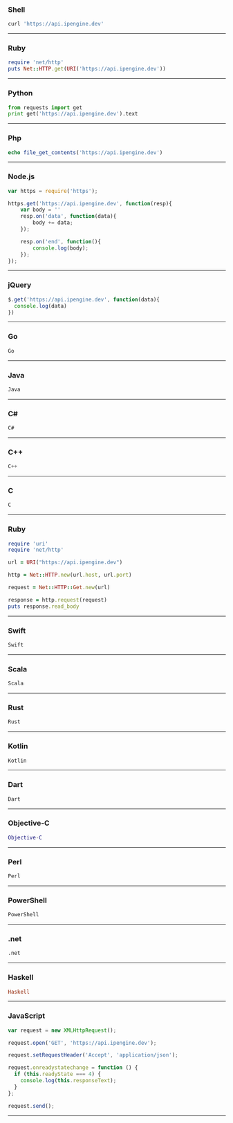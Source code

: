 ### Shell
```sh
curl 'https://api.ipengine.dev'
```

---

### Ruby
```rb
require 'net/http'
puts Net::HTTP.get(URI('https://api.ipengine.dev'))
```

---

### Python
```py
from requests import get
print get('https://api.ipengine.dev').text
```

---

### Php
```php
echo file_get_contents('https://api.ipengine.dev')
```

---

### Node.js
```js
var https = require('https');

https.get('https://api.ipengine.dev', function(resp){
    var body = ''
    resp.on('data', function(data){
        body += data;
    });

    resp.on('end', function(){
        console.log(body);
    });
});
```

---

### jQuery
```js
$.get('https://api.ipengine.dev', function(data){
  console.log(data)
})
```

---

### Go
```go
Go
```

---

### Java
```java
Java
```

---

### C#
```cs
C#
```

---

### C++
```cpp
C++
```

---

### C
```c
C
```

---

### Ruby
```rb
require 'uri'
require 'net/http'

url = URI("https://api.ipengine.dev")

http = Net::HTTP.new(url.host, url.port)

request = Net::HTTP::Get.new(url)

response = http.request(request)
puts response.read_body
```

---

### Swift
```swift
Swift
```

---

### Scala
```scala
Scala
```

---

### Rust
```rs
Rust
```

---

### Kotlin
```kt
Kotlin
```

---

### Dart
```dart
Dart
```

---

### Objective-C
```m
Objective-C
```

---

### Perl
```pl
Perl
```

---

### PowerShell
```ps1
PowerShell
```

---

### .net
```vb
.net
```

---

### Haskell
```hs
Haskell
```

---

### JavaScript
```js
var request = new XMLHttpRequest();

request.open('GET', 'https://api.ipengine.dev');

request.setRequestHeader('Accept', 'application/json');

request.onreadystatechange = function () {
  if (this.readyState === 4) {
    console.log(this.responseText);
  }
};

request.send();
```

---
